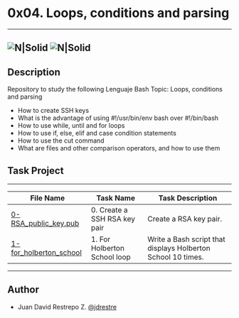 # 0x04. Loops, conditions and parsing
---
![N|Solid](https://www.holbertonschool.com/holberton-logo.png) ![N|Solid](https://intranet.hbtn.io/assets/holberton-logo-coral-27055cb2f875eb10bf3b3942e52a24581bc0667695bdc856d4f08b469b678000.png)
---

## Description
Repository to study the following Lenguaje Bash Topic: Loops, conditions and parsing

- How to create SSH keys
- What is the advantage of using #!/usr/bin/env bash over #!/bin/bash
- How to use while, until and for loops
- How to use if, else, elif and case condition statements
- How to use the cut command
- What are files and other comparison operators, and how to use them

## Task Project
---
File Name|Task Name|Task Description
---|---|---
[0-RSA_public_key.pub](https://github.com/jdrestre/0x04-loops_conditions_and_parsing/blob/master/0-RSA_public_key.pub)|0. Create a SSH RSA key pair|Create a RSA key pair.
[1-for_holberton_school](https://github.com/jdrestre/0x04-loops_conditions_and_parsing/blob/master/1-for_holberton_school)|1. For Holberton School loop|Write a Bash script that displays Holberton School 10 times.


---
## Author

- Juan David Restrepo Z. [@jdrestre](https://twitter.com/jdrestre)
